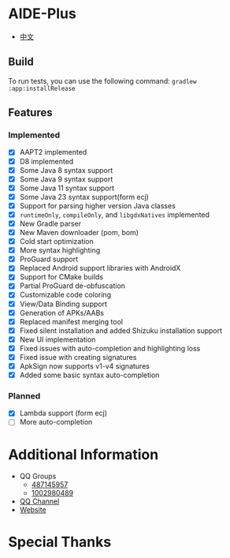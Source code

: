 # AIDE-Plus

- [中文](README_zh.md)


## Build

To run tests, you can use the following command:
`gradlew :app:installRelease`


## Features

### Implemented

- [x] AAPT2 implemented
- [x] D8 implemented
- [x] Some Java 8 syntax support
- [x] Some Java 9 syntax support
- [x] Some Java 11 syntax support
- [x] Some Java 23 syntax support(form ecj)
- [x] Support for parsing higher version Java classes
- [x] `runtimeOnly`, `compileOnly`, and `libgdxNatives` implemented
- [x] New Gradle parser
- [x] New Maven downloader (pom, bom)
- [x] Cold start optimization
- [x] More syntax highlighting
- [x] ProGuard support
- [x] Replaced Android support libraries with AndroidX
- [x] Support for CMake builds
- [x] Partial ProGuard de-obfuscation
- [x] Customizable code coloring
- [x] View/Data Binding support
- [x] Generation of APKs/AABs
- [x] Replaced manifest merging tool
- [x] Fixed silent installation and added Shizuku installation support
- [x] New UI implementation
- [x] Fixed issues with auto-completion and highlighting loss
- [x] Fixed issue with creating signatures
- [x] ApkSign now supports v1-v4 signatures
- [x] Added some basic syntax auto-completion

### Planned
- [x] Lambda support (form ecj)
- [ ] More auto-completion

# Additional Information
- QQ Groups
    * [487145957](https://qm.qq.com/q/W0WJq5qne2)
    * [1002980489](https://qm.qq.com/q/W0WJq5qne2)
- [QQ Channel](https://pd.qq.com/s/auq589py2)
- [Website](https://plus.androidide.cn)

# Special Thanks
